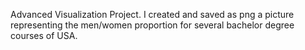 Advanced Visualization Project.
I created and saved as png a picture representing the men/women proportion for several bachelor degree courses of USA.
